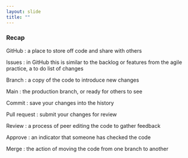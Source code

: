 ```yaml
---
layout: slide
title: ""
---
```

### Recap

GitHub
: a place to store off code and share with others

Issues
: in GitHub this is similar to the backlog or features from the agile practice, a to do list of changes

Branch
: a copy of the code to introduce new changes

Main
: the production branch, or ready for others to see

Commit
: save your changes into the history

Pull request
: submit your changes for review

Review
: a process of peer editing the code to gather feedback

Approve
: an indicator that someone has checked the code

Merge
: the action of moving the code from one branch to another
